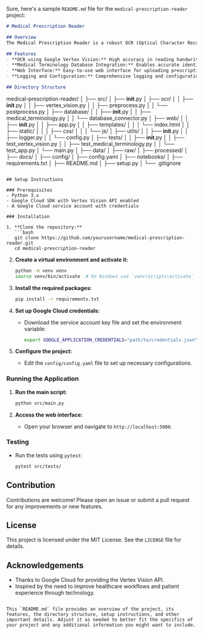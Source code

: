 Sure, here's a sample `README.md` file for the `medical-prescription-reader` project:

```markdown
# Medical Prescription Reader

## Overview
The Medical Prescription Reader is a robust OCR (Optical Character Recognition) system designed to read and interpret medical prescriptions. Powered by Google Vertex Vision, this solution uses fine-tuned machine learning models to accurately recognize medication names and dosages. Integration with a comprehensive medical terminology database enables seamless medication identification and efficient web-based searches, ultimately improving healthcare workflows and patient experiences.

## Features
- **OCR using Google Vertex Vision:** High accuracy in reading handwritten and printed prescriptions.
- **Medical Terminology Database Integration:** Enables accurate identification of medications.
- **Web Interface:** Easy-to-use web interface for uploading prescriptions and viewing results.
- **Logging and Configuration:** Comprehensive logging and configuration management.

## Directory Structure
```
medical-prescription-reader/
│
├── src/
│   ├── __init__.py
│   ├── ocr/
│   │   ├── __init__.py
│   │   ├── vertex_vision.py
│   │   ├── preprocess.py
│   │   └── postprocess.py
│   ├── database/
│   │   ├── __init__.py
│   │   ├── medical_terminology.py
│   │   └── database_connector.py
│   ├── web/
│   │   ├── __init__.py
│   │   ├── app.py
│   │   ├── templates/
│   │   │   └── index.html
│   │   ├── static/
│   │   │   ├── css/
│   │   │   └── js/
│   ├── utils/
│   │   ├── __init__.py
│   │   ├── logger.py
│   │   └── config.py
│   ├── tests/
│   │   ├── __init__.py
│   │   ├── test_vertex_vision.py
│   │   ├── test_medical_terminology.py
│   │   └── test_app.py
│   └── main.py
│
├── data/
│   ├── raw/
│   ├── processed/
│
├── docs/
│
├── config/
│   ├── config.yaml
│
├── notebooks/
│
├── requirements.txt
│
├── README.md
│
├── setup.py
│
└── .gitignore
```

## Setup Instructions

### Prerequisites
- Python 3.x
- Google Cloud SDK with Vertex Vision API enabled
- A Google Cloud service account with credentials

### Installation

1. **Clone the repository:**
   ```bash
   git clone https://github.com/yourusername/medical-prescription-reader.git
   cd medical-prescription-reader
   ```

2. **Create a virtual environment and activate it:**
   ```bash
   python -m venv venv
   source venv/bin/activate  # On Windows use `venv\Scripts\activate`
   ```

3. **Install the required packages:**
   ```bash
   pip install -r requirements.txt
   ```

4. **Set up Google Cloud credentials:**
   - Download the service account key file and set the environment variable:
     ```bash
     export GOOGLE_APPLICATION_CREDENTIALS="path/to/credentials.json"
     ```

5. **Configure the project:**
   - Edit the `config/config.yaml` file to set up necessary configurations.

### Running the Application

1. **Run the main script:**
   ```bash
   python src/main.py
   ```

2. **Access the web interface:**
   - Open your browser and navigate to `http://localhost:5000`.

### Testing

- Run the tests using `pytest`:
  ```bash
  pytest src/tests/
  ```

## Contribution
Contributions are welcome! Please open an issue or submit a pull request for any improvements or new features.

## License
This project is licensed under the MIT License. See the `LICENSE` file for details.

## Acknowledgements
- Thanks to Google Cloud for providing the Vertex Vision API.
- Inspired by the need to improve healthcare workflows and patient experience through technology.

```

This `README.md` file provides an overview of the project, its features, the directory structure, setup instructions, and other important details. Adjust it as needed to better fit the specifics of your project and any additional information you might want to include.
